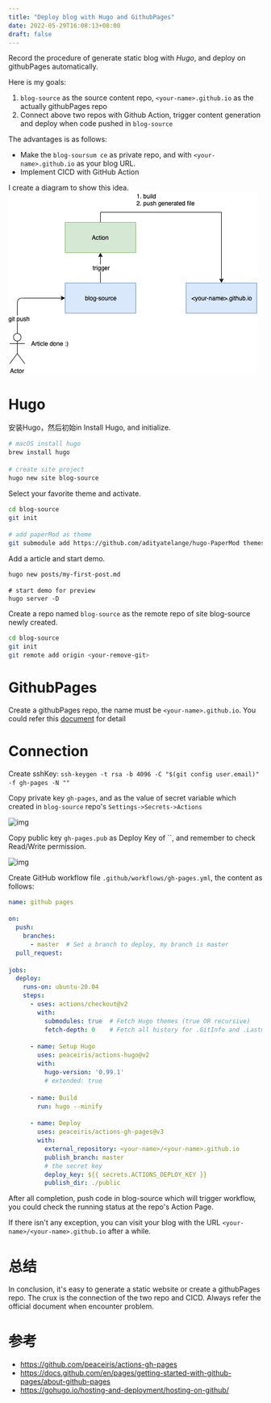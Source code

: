 ```yaml
---
title: "Deploy blog with Hugo and GithubPages"
date: 2022-05-29T16:08:13+08:00
draft: false
---
```


Record the procedure of generate static blog with *Hugo*, and deploy on githubPages automatically.

Here is my goals:
1. `blog-source` as the source content repo, `<your-name>.github.io` as the actually githubPages repo
2. Connect above two repos with Github Action, trigger content generation and deploy when code pushed in `blog-source`

The advantages is as follows:
- Make the `blog-soursum ce` as private repo, and with `<your-name>.github.io` as your blog URL.
- Implement CICD with GitHub Action

I create a diagram to show this idea.
![img](https://raw.githubusercontent.com/erenming/image-pool/master/blog/flow.png)

# Hugo

安装Hugo，然后初始in
Install Hugo, and initialize. 

```bash
# macOS install hugo
brew install hugo

# create site project
hugo new site blog-source
```

Select your favorite theme and activate.

```bash
cd blog-source
git init

# add paperMod as theme
git submodule add https://github.com/adityatelange/hugo-PaperMod themes/paperMod
```

Add a article and start demo.

```
hugo new posts/my-first-post.md

# start demo for preview
hugo server -D
```

Create a repo named `blog-source` as the remote repo of site blog-source newly created.

```bash
cd blog-source
git init
git remote add origin <your-remove-git>
```

# GithubPages

Create a githubPages repo, the name must be `<your-name>.github.io`. You could refer this [document](https://docs.github.com/en/pages/getting-started-with-github-pages/creating-a-github-pages-site#creating-a-repository-for-your-site) for detail 

# Connection

Create sshKey: `ssh-keygen -t rsa -b 4096 -C "$(git config user.email)" -f gh-pages -N ""`

Copy private key `gh-pages`, and as the value of secret variable which created in `blog-source` repo's `Settings->Secrets->Actions` 


![img](https://github.com/peaceiris/actions-gh-pages/raw/main/images/secrets-1.jpg)

Copy public key `gh-pages.pub` as Deploy Key of ``, and remember to check Read/Write permission.

![img](https://github.com/peaceiris/actions-gh-pages/raw/main/images/deploy-keys-1.jpg)

Create GitHub workflow file `.github/workflows/gh-pages.yml`, the content as follows:

```yaml
name: github pages

on:
  push:
    branches:
      - master  # Set a branch to deploy, my branch is master
  pull_request:

jobs:
  deploy:
    runs-on: ubuntu-20.04
    steps:
      - uses: actions/checkout@v2
        with:
          submodules: true  # Fetch Hugo themes (true OR recursive)
          fetch-depth: 0    # Fetch all history for .GitInfo and .Lastmod

      - name: Setup Hugo
        uses: peaceiris/actions-hugo@v2
        with:
          hugo-version: '0.99.1'
          # extended: true

      - name: Build
        run: hugo --minify

      - name: Deploy
        uses: peaceiris/actions-gh-pages@v3
        with:
          external_repository: <your-name>/<your-name>.github.io
          publish_branch: master
          # the secret key
          deploy_key: ${{ secrets.ACTIONS_DEPLOY_KEY }}
          publish_dir: ./public
```

After all completion, push code in blog-source which will trigger workflow, you could check the running status at the repo's Action Page.

If there isn't any exception, you can visit your blog with the URL `<your-name>/<your-name>.github.io` after a while.

# 总结
In conclusion, it's easy to generate a static website or create a githubPages repo. The crux is the connection of the two repo and CICD.
Always refer the official document when encounter problem.

# 参考

- https://github.com/peaceiris/actions-gh-pages
- https://docs.github.com/en/pages/getting-started-with-github-pages/about-github-pages
- https://gohugo.io/hosting-and-deployment/hosting-on-github/
